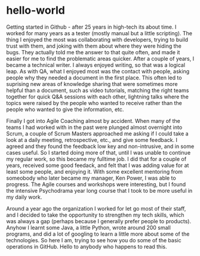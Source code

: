 # hello-world
Getting started in Github - after 25 years in high-tech its about time. I worked for many years as a tester (mostly manual but a little scripting). The thing I enjoyed the most was collaborating with developers, trying to build trust with them, and joking with them about where they were hiding the bugs. They actually told me the answer to that quite often, and made it easier for me to find the problematic areas quicker. After a couple of years, I became a technical writer. I always enjoyed writing, so that was a logical leap. As with QA, what I enjoyed most was the contact with people, asking people why they needed a document in the first place. This often led to suprising new areas of knowledge sharing that were sometimes more helpful than a document, such as video tutorials, matching the right teams together for quick Q&A sessions with each other, lightning talks where the topics were raised by the people who wanted to receive rather than the people who wanted to give the information, etc.

Finally I got into Agile Coaching almost by accident. When many of the teams I had worked with in the past were plunged almost overnight into Scrum, a couple of Scrum Masters approached me asking if I could take a look at a daily meeting, retrospective, etc., and give some feedback. I agreed and they found the feedback low key and non-intrusive, and in some cases useful. So I started doing more of that, until I was unable to continue my regular work, so this became my fulltime job. I did that for a couple of years, received some good feedack, and felt that I was adding value for at least some people, and enjoying it. With some excellent mentoring from someobody who later became my manager, Ken Power, I was able to progress. The Agile courses and workshops were interesting, but I found the intensive Psychodrama year long course that I took to be more useful in my daily work.    

Around a year ago the organization I worked for let go most of their staff, and I decided to take the opportunity to strengthen my tech skills, which was always a gap (perhaps because I generally prefer people to products). Anyhow I learnt some Java, a little Python, wrote around 200 small programs, and did a lot of googling to learn a little more about some of the technologies. So here I am, trying to see how you do some of the basic operations in GitHub. Hello to anybody who happens to read this.
